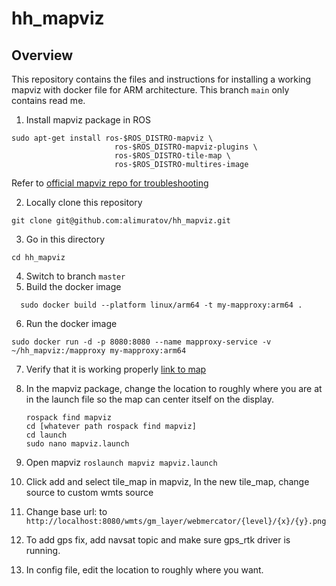 # hh_mapviz

## Overview
This repository contains the files and instructions for installing a working mapviz with docker file for ARM architecture. This branch `main` only contains read me.  

1. Install mapviz package in ROS
```
sudo apt-get install ros-$ROS_DISTRO-mapviz \
                       ros-$ROS_DISTRO-mapviz-plugins \
                       ros-$ROS_DISTRO-tile-map \
                       ros-$ROS_DISTRO-multires-image
```

Refer to [official mapviz repo for troubleshooting](https://swri-robotics.github.io/mapviz/)

2. Locally clone this repository
```
git clone git@github.com:alimuratov/hh_mapviz.git
```
3. Go in this directory
```
cd hh_mapviz
```
4. Switch to branch `master`
5. Build the docker image
```
  sudo docker build --platform linux/arm64 -t my-mapproxy:arm64 .
```
6. Run the docker image
```
sudo docker run -d -p 8080:8080 --name mapproxy-service -v ~/hh_mapviz:/mapproxy my-mapproxy:arm64
```
7. Verify that it is working properly
    [link to map](http://127.0.0.1:8080/demo/)

8. In the mapviz package, change the location to roughly where you are at in the launch file so the map can center itself on the display.
    ```
    rospack find mapviz
    cd [whatever path rospack find mapviz]
    cd launch
    sudo nano mapviz.launch
    ```
    
9. Open mapviz
``` roslaunch mapviz mapviz.launch ```
10. Click add and select tile_map in mapviz, In the new tile_map, change source to custom wmts source
11. Change base url: to `http://localhost:8080/wmts/gm_layer/webmercator/{level}/{x}/{y}.png`
12. To add gps fix, add navsat topic and make sure gps_rtk driver is running.
13. In config file, edit the location to roughly where you want.


